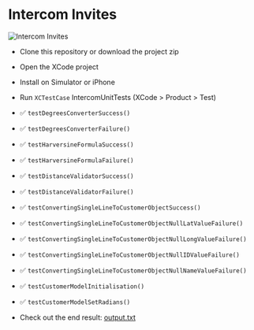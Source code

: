 # Intercom Invites

![Intercom Invites](https://github.com/danfar93/Intercom-Project/blob/master/Intercom-Invites.png)

- Clone this repository or download the project zip
- Open the XCode project
- Install on Simulator or iPhone
- Run `XCTestCase` IntercomUnitTests (XCode > Product > Test)

- :white_check_mark: `testDegreesConverterSuccess()`
- :white_check_mark: `testDegreesConverterFailure()`
- :white_check_mark: `testHarversineFormulaSuccess()`
- :white_check_mark: `testHarversineFormulaFailure()`
- :white_check_mark: `testDistanceValidatorSuccess()`
- :white_check_mark: `testDistanceValidatorFailure()`
- :white_check_mark: `testConvertingSingleLineToCustomerObjectSuccess()`
- :white_check_mark: `testConvertingSingleLineToCustomerObjectNullLatValueFailure()`
- :white_check_mark: `testConvertingSingleLineToCustomerObjectNullLongValueFailure()`
- :white_check_mark: `testConvertingSingleLineToCustomerObjectNullIDValueFailure()`
- :white_check_mark: `testConvertingSingleLineToCustomerObjectNullNameValueFailure()`
- :white_check_mark: `testCustomerModelInitialisation()`
- :white_check_mark: `testCustomerModelSetRadians()`

- Check out the end result: [output.txt](https://github.com/danfar93/Intercom-Project/blob/master/output.txt)

